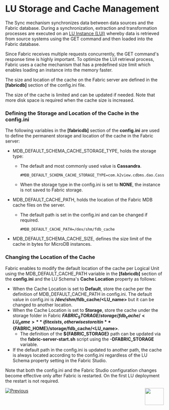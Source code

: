 # LU Storage and Cache Management

The Sync mechanism synchronizes data between data sources and the Fabric database. During a synchronization, extraction and transformation processes are executed on an [LU Instance (LUI)](/articles/01_fabric_overview/02_fabric_glossary.md#lui) whereby data is retrieved from source systems using the GET command and then loaded into the Fabric database.

Since Fabric receives multiple requests concurrently, the GET command's response time is highly important. To optimize the LUI retrieval process, Fabric uses a cache mechanism that has a predefined size limit which enables loading an instance into the memory faster.

The size and location of the cache on the Fabric server are defined in the **[fabricdb]** section of the config.ini file.

The size of the cache is limited and can be updated if needed. Note that more disk space is required when the cache size is increased.


### Defining the Storage and Location of the Cache in the config.ini

The following variables in the **[fabricdb]** section of the **config.ini** are used to define the permanent storage and location of the cache in the Fabric server:

- MDB_DEFAULT_SCHEMA_CACHE_STORAGE_TYPE, holds the storage type:
  
  - The default and most commonly used value is **Cassandra**. 
  
    ~~~
    #MDB_DEFAULT_SCHEMA_CACHE_STORAGE_TYPE=com.k2view.cdbms.dao.CassandraEntityStorage
    ~~~
  
  - When the storage type in the config.ini is set to **NONE**, the instance is not saved to Fabric storage.
  
- MDB_DEFAULT_CACHE_PATH, holds the location of the Fabric MDB cache files on the server.

  - The default path is set in the config.ini and can be changed if required.

    ~~~
    #MDB_DEFAULT_CACHE_PATH=/dev/shm/fdb_cache
    ~~~

- MDB_DEFAULT_SCHEMA_CACHE_SIZE, defines the size limit of the cache in bytes for MicroDB instances. 

### Changing the Location of the Cache 
Fabric enables to modify the default location of the cache per Logical Unit using the MDB_DEFAULT_CACHE_PATH variable in the **[fabricdb]** section of the **config.ini** and the LU Schema's **Cache Location** property as follows:

* When the Cache Location is set to **Default**, store the cache per the definition of MDB_DEFAULT_CACHE_PATH in config.ini. The default value in config.ini is **/dev/shm/fdb_cache/<LU_name>** but it can be changed to another location. 
* When the Cache Location is set to **Storage**, store the cache under the storage folder in Fabric **${FABRIC_STORAGE}/storage/fdb_cache/<LU_name>** if it exists, otherwise store it in **${FABRIC_HOME}/storage/fdb_cache/<LU_name>**.
  * The definition of the **${FABRIC_STORAGE}** path can be updated via the **fabric-server-start.sh** script using the **-DFABRIC_STORAGE** variable.
* If the default path in the config.ini is updated to another path, the cache is always located according to the config.ini regardless of the LU Schema property setting in the Fabric Studio.

Note that both the config.ini and the Fabric Studio configuration changes become effective only after Fabric is restarted. On the first LU deployment the restart is not required.

 

[![Previous](/articles/images/Previous.png)](01_LU_storage_overview.md)[<img align="right" width="60" height="54" src="/articles/images/Next.png">](03_big_lu_storage.md) 




